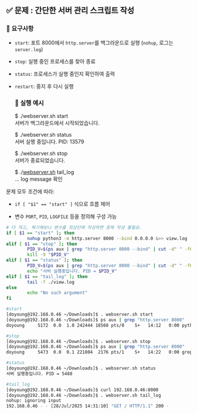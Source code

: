 ## **✅ 문제 : 간단한 서버 관리 스크립트 작성**

### **🔧 요구사항**

* `start`: 포트 8000에서 `http.server`를 백그라운드로 실행 (`nohup`, 로그는 `server.log`)

* `stop`: 실행 중인 프로세스를 찾아 종료

* `status`: 프로세스가 실행 중인지 확인하여 출력

* `restart`: 중지 후 다시 실행

  ### **🎯 실행 예시**

  $ ./webserver.sh start  
  서버가 백그라운드에서 시작되었습니다.  
    
  $ ./webserver.sh status  
  서버 실행 중입니다. PID: 13579  
    
  $ ./webserver.sh stop  
  서버가 종료되었습니다.  
    
  $ ./[webserver.sh](http://webserver.sh) tail\_log  
  … log message 확인


문제 모두 조건에 따라:

* `if [ "$1" == "start" ]` 식으로 흐름 제어

* 변수 `PORT`, `PID`, `LOGFILE` 등을 정의해 구성 가능

```bash
# 다 적고, 복기해보니 변수를 최상단에 작성하면 중복 작성 불필요.
if [ $1 == "start" ]; then
        nohup python3 -m http.server 8000 --bind 0.0.0.0 &>> view.log
elif [ $1 == "stop" ]; then
        PID_V=$(ps aux | grep "http.server 8000 --bind" | cut -d" " -f6 | head -n 1)
        kill -9 "$PID_V"
elif [ $1 == "status" ]; then
        PID_V=$(ps aux | grep "http.server 8000 --bind" | cut -d" " -f6 | head -n 1)
        echo "서버 실행중입니다. PID = $PID_V"  
elif [ $1 == "tail_log" ]; then
        tail -f ./view.log
else
        echo "No such argument"
fi
```
```bash
#start
[doyoung@192.168.0.46 ~/Downloads]$ . webserver.sh start
[doyoung@192.168.0.46 ~/Downloads]$ ps aux | grep "http.server 8000"
doyoung     5172  0.0  1.0 242444 18560 pts/0    S+   14:12   0:00 python3 -m http.server 8000 --bind 0.0.0.0

#stop
[doyoung@192.168.0.46 ~/Downloads]$ . webserver.sh stop
[doyoung@192.168.0.46 ~/Downloads]$ ps aux | grep "http.server 8000"
doyoung     5473  0.0  0.1 221804  2176 pts/1    S+   14:22   0:00 grep --color=auto http.server 8000

#status
[doyoung@192.168.0.46 ~/Downloads]$ . webserver.sh status
서버 실행중입니다. PID = 5488

#tail_log
[doyoung@192.168.0.46 ~/Downloads]$ curl 192.168.0.46:8000
[doyoung@192.168.0.46 ~/Downloads]$ . webserver.sh tail_log
nohup: ignoring input
192.168.0.46 - - [28/Jul/2025 14:31:10] "GET / HTTP/1.1" 200 -
```
